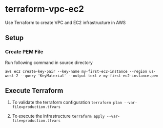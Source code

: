 # terraform-vpc-ec2
Use Terraform to create VPC and EC2 infrastructure in AWS


## Setup

### Create PEM File
Run following command in source directory

`aws ec2 create-key-pair --key-name my-first-ec2-instance --region us-west-2 --query 'KeyMaterial' --output text > my-first-ec2-instance.pem`


## Execute Terraform

1. To validate the terraform configuration
`terraform plan --var-file=production.tfvars`

2. To execute the infrastructure
`terraform apply --var-file=production.tfvars`
